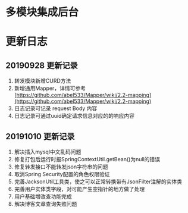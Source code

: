 # 多模块集成后台

# 更新日志

## 20190928 更新记录

1. 转发模块新增CURD方法
2. 新增通用Mapper，详情可参考[https://github.com/abel533/Mapper/wiki/2.2-mapping](https://github.com/abel533/Mapper/wiki/2.2-mapping)
3. 日志记录可记录 request Body 内容
4. 日志记录可通过uuid确定请求信息对应的的响应内容

## 20191010 更新记录

1. 解决插入mysql中文乱码问题
2. 修复打包后运行时报SpringContextUtil.getBean()为null的错误
3. 修复转发接口不能转发json字符串的问题
2. 取消Spring Security配置的角色权限验证
3. 完善JacksonUtil工具类，使之可以正常转换带有JsonFilter注解的实体类
4. 完善用户实体类字段，对可能产生空指针的地方做了处理
5. 用户基础增改查功能完成
6. 解决博客文章查询失败问题